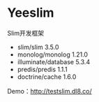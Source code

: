# Yeeslim

Slim开发框架

- slim/slim  3.5.0  
- monolog/monolog  1.21.0  
- illuminate/database  5.3.4  
- predis/predis  1.1.1  
- doctrine/cache  1.6.0  

Demo：<http://testslim.dl8.co/>

